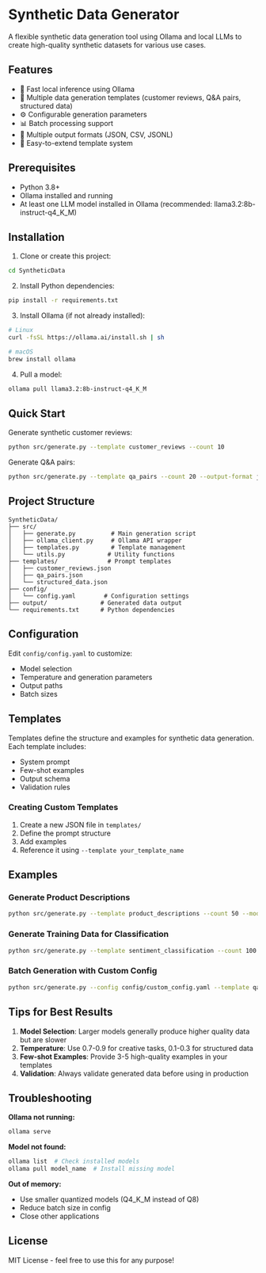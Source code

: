 # Synthetic Data Generator

A flexible synthetic data generation tool using Ollama and local LLMs to create high-quality synthetic datasets for various use cases.

## Features

- 🚀 Fast local inference using Ollama
- 🎯 Multiple data generation templates (customer reviews, Q&A pairs, structured data)
- ⚙️ Configurable generation parameters
- 📊 Batch processing support
- 💾 Multiple output formats (JSON, CSV, JSONL)
- 🔧 Easy-to-extend template system

## Prerequisites

- Python 3.8+
- Ollama installed and running
- At least one LLM model installed in Ollama (recommended: llama3.2:8b-instruct-q4_K_M)

## Installation

1. Clone or create this project:
```bash
cd SyntheticData
```

2. Install Python dependencies:
```bash
pip install -r requirements.txt
```

3. Install Ollama (if not already installed):
```bash
# Linux
curl -fsSL https://ollama.ai/install.sh | sh

# macOS
brew install ollama
```

4. Pull a model:
```bash
ollama pull llama3.2:8b-instruct-q4_K_M
```

## Quick Start

Generate synthetic customer reviews:
```bash
python src/generate.py --template customer_reviews --count 10
```

Generate Q&A pairs:
```bash
python src/generate.py --template qa_pairs --count 20 --output-format jsonl
```

## Project Structure

```
SyntheticData/
├── src/
│   ├── generate.py          # Main generation script
│   ├── ollama_client.py     # Ollama API wrapper
│   ├── templates.py         # Template management
│   └── utils.py            # Utility functions
├── templates/              # Prompt templates
│   ├── customer_reviews.json
│   ├── qa_pairs.json
│   └── structured_data.json
├── config/
│   └── config.yaml        # Configuration settings
├── output/               # Generated data output
└── requirements.txt      # Python dependencies
```

## Configuration

Edit `config/config.yaml` to customize:
- Model selection
- Temperature and generation parameters
- Output paths
- Batch sizes

## Templates

Templates define the structure and examples for synthetic data generation. Each template includes:
- System prompt
- Few-shot examples
- Output schema
- Validation rules

### Creating Custom Templates

1. Create a new JSON file in `templates/`
2. Define the prompt structure
3. Add examples
4. Reference it using `--template your_template_name`

## Examples

### Generate Product Descriptions
```bash
python src/generate.py --template product_descriptions --count 50 --model mistral:7b-instruct-q4_K_M
```

### Generate Training Data for Classification
```bash
python src/generate.py --template sentiment_classification --count 100 --output-format csv
```

### Batch Generation with Custom Config
```bash
python src/generate.py --config config/custom_config.yaml --template qa_pairs --count 1000
```

## Tips for Best Results

1. **Model Selection**: Larger models generally produce higher quality data but are slower
2. **Temperature**: Use 0.7-0.9 for creative tasks, 0.1-0.3 for structured data
3. **Few-shot Examples**: Provide 3-5 high-quality examples in your templates
4. **Validation**: Always validate generated data before using in production

## Troubleshooting

**Ollama not running:**
```bash
ollama serve
```

**Model not found:**
```bash
ollama list  # Check installed models
ollama pull model_name  # Install missing model
```

**Out of memory:**
- Use smaller quantized models (Q4_K_M instead of Q8)
- Reduce batch size in config
- Close other applications

## License

MIT License - feel free to use this for any purpose!